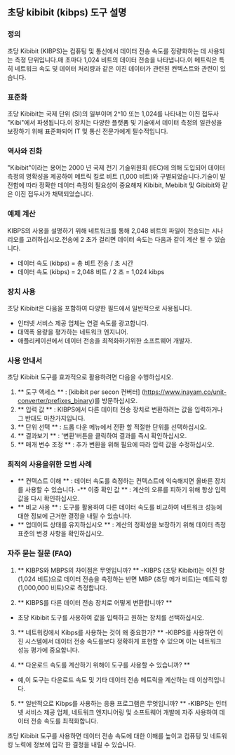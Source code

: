 ## 초당 kibibit (kibps) 도구 설명

### 정의
초당 Kibibit (KIBPS)는 컴퓨팅 및 통신에서 데이터 전송 속도를 정량화하는 데 사용되는 측정 단위입니다.매 초마다 1,024 비트의 데이터 전송을 나타냅니다.이 메트릭은 특히 네트워크 속도 및 데이터 처리량과 같은 이진 데이터가 관련된 컨텍스트와 관련이 있습니다.

### 표준화
초당 Kibibit는 국제 단위 (SI)의 일부이며 2^10 또는 1,024를 나타내는 이진 접두사 "Kibi"에서 파생됩니다.이 장치는 다양한 플랫폼 및 기술에서 데이터 측정의 일관성을 보장하기 위해 표준화되어 IT 및 통신 전문가에게 필수적입니다.

### 역사와 진화
"Kibibit"이라는 용어는 2000 년 국제 전기 기술위원회 (IEC)에 의해 도입되어 데이터 측정의 명확성을 제공하여 메트릭 킬로 비트 (1,000 비트)와 구별되었습니다.기술이 발전함에 따라 정확한 데이터 측정의 필요성이 중요해져 Kibibit, Mebibit 및 Gibibit와 같은 이진 접두사가 채택되었습니다.

### 예제 계산
KIBPS의 사용을 설명하기 위해 네트워크를 통해 2,048 비트의 파일이 전송되는 시나리오를 고려하십시오.전송에 2 초가 걸리면 데이터 속도는 다음과 같이 계산 될 수 있습니다.
- 데이터 속도 (kibps) = 총 비트 전송 / 초 시간
- 데이터 속도 (kibps) = 2,048 비트 / 2 초 = 1,024 kibps

### 장치 사용
초당 Kibibit은 다음을 포함하여 다양한 필드에서 일반적으로 사용됩니다.
- 인터넷 서비스 제공 업체는 연결 속도를 광고합니다.
- 대역폭 용량을 평가하는 네트워크 엔지니어.
- 애플리케이션에서 데이터 전송을 최적화하기위한 소프트웨어 개발자.

### 사용 안내서
초당 Kibibit 도구를 효과적으로 활용하려면 다음을 수행하십시오.
1. ** 도구 액세스 ** : [kibibit per secon 컨버터] (https://www.inayam.co/unit-converter/prefixes_binary)를 방문하십시오.
2. ** 입력 값 ** : KIBPS에서 다른 데이터 전송 장치로 변환하려는 값을 입력하거나 그 반대도 마찬가지입니다.
3. ** 단위 선택 ** : 드롭 다운 메뉴에서 전환 할 적절한 단위를 선택하십시오.
4. ** 결과보기 ** : '변환'버튼을 클릭하여 결과를 즉시 확인하십시오.
5. ** 매개 변수 조정 ** : 추가 변환을 위해 필요에 따라 입력 값을 수정하십시오.

### 최적의 사용을위한 모범 사례
- ** 컨텍스트 이해 ** : 데이터 속도를 측정하는 컨텍스트에 익숙해지면 올바른 장치를 사용할 수 있습니다.
-** 이중 확인 값 ** : 계산의 오류를 피하기 위해 항상 입력 값을 다시 확인하십시오.
- ** 비교 사용 ** : 도구를 활용하여 다른 데이터 속도를 비교하여 네트워크 성능에 대한 정보에 근거한 결정을 내릴 수 있습니다.
- ** 업데이트 상태를 유지하십시오 ** : 계산의 정확성을 보장하기 위해 데이터 측정 표준의 변경 사항을 확인하십시오.

### 자주 묻는 질문 (FAQ)

1. ** KIBPS와 MBPS의 차이점은 무엇입니까? **
-KIBPS (초당 Kibibit)는 이진 항 (1,024 비트)으로 데이터 전송을 측정하는 반면 MBP (초당 메가 비트)는 메트릭 항 (1,000,000 비트)으로 측정합니다.

2. ** KIBPS를 다른 데이터 전송 장치로 어떻게 변환합니까? **
- 초당 Kibibit 도구를 사용하여 값을 입력하고 원하는 장치를 선택하십시오.

3. ** 네트워킹에서 Kibps를 사용하는 것이 왜 중요한가? **
-KIBPS를 사용하면 이진 시스템에서 데이터 전송 속도를보다 정확하게 표현할 수 있으며 이는 네트워크 성능 평가에 중요합니다.

4. ** 다운로드 속도를 계산하기 위해이 도구를 사용할 수 있습니까? **
- 예,이 도구는 다운로드 속도 및 기타 데이터 전송 메트릭을 계산하는 데 이상적입니다.

5. ** 일반적으로 Kibps를 사용하는 응용 프로그램은 무엇입니까? **
-KIBPS는 인터넷 서비스 제공 업체, 네트워크 엔지니어링 및 소프트웨어 개발에 자주 사용하여 데이터 전송 속도를 최적화합니다.

초당 Kibibit 도구를 사용하면 데이터 전송 속도에 대한 이해를 높이고 컴퓨팅 및 네트워킹 노력에 정보에 입각 한 결정을 내릴 수 있습니다.